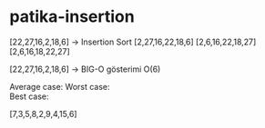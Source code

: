 # patika-insertion
[22,27,16,2,18,6] -> Insertion Sort
[2,27,16,22,18,6]
[2,6,16,22,18,27]
[2,6,16,18,22,27]

[22,27,16,2,18,6] -> BIG-O  gösterimi
O(6)

Average case: 
Worst case:  
Best case:

[7,3,5,8,2,9,4,15,6] 
